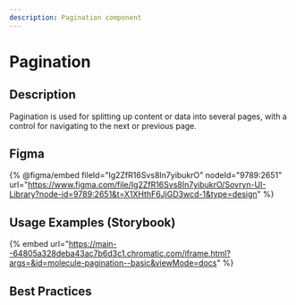 ```yaml
---
description: Pagination component
---
```


# Pagination

## Description

Pagination is used for splitting up content or data into several pages, with a control for navigating to the next or previous page.

## Figma

{% @figma/embed fileId="Ig2ZfR16Svs8In7yibukrO" nodeId="9789:2651" url="https://www.figma.com/file/Ig2ZfR16Svs8In7yibukrO/Sovryn-UI-Library?node-id=9789:2651&t=X1XHthF6JjGD3wcd-1&type=design" %}

## Usage Examples (Storybook)

{% embed url="https://main--64805a328deba43ac7b6d3c1.chromatic.com/iframe.html?args=&id=molecule-pagination--basic&viewMode=docs" %}

## Best Practices
